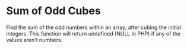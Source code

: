 # Sum of Odd Cubes

Find the sum of the odd numbers within an array, after cubing the initial integers. This function will return undefined (NULL in PHP) if any of the values aren't numbers.
